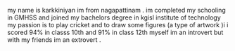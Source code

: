    my name is karkkiniyan im from nagapattinam .
   im completed my schooling in GMHSS and joined my bachelors degree in kgisl institute of technology
   my passion is to play cricket and to draw some figures (a type of artwork )i
   i scored 94% in classs 10th and 91% in class 12th 
   myself im an introvert but with my friends im an extrovert .
